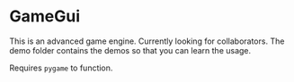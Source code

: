 # GameGui
This is an advanced game engine.
Currently looking for collaborators.
The demo folder contains the demos so that you can learn the usage.

Requires `pygame` to function.
